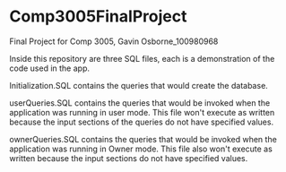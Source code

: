 # Comp3005FinalProject
Final Project for Comp 3005, Gavin Osborne_100980968

Inside this repository are three SQL files, each is a demonstration of the code used in the app. 

Initialization.SQL contains the queries that would create the database. 

userQueries.SQL contains the queries that would be invoked when the application was running in user mode. This file won't execute as written because the input sections of the queries do not have specified values. 

ownerQueries.SQL contains the queries that would be invoked when the application was running in Owner mode. This file also won't execute as written because the input sections do not have specified values. 
